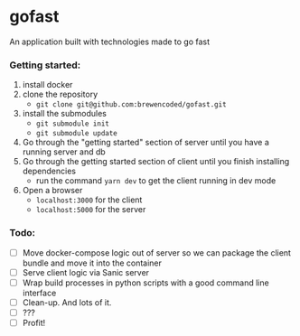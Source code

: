 # gofast

An application built with technologies made to go fast

### Getting started:
 1. install docker
 2. clone the repository
    - `git clone git@github.com:brewencoded/gofast.git`
 3. install the submodules
    - `git submodule init`
    - `git submodule update`
 4. Go through the "getting started" section of server until you have a running server and db
 5. Go through the getting started section of client until you finish installing dependencies
    - run the command `yarn dev` to get the client running in dev mode
 6. Open a browser
    - `localhost:3000` for the client
    - `localhost:5000` for the server

### Todo:
 - [ ] Move docker-compose logic out of server so we can package the client bundle and move it into the container
 - [ ] Serve client logic via Sanic server
 - [ ] Wrap build processes in python scripts with a good command line interface
 - [ ] Clean-up. And lots of it.
 - [ ] ???
 - [ ] Profit!